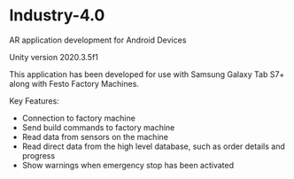 # Industry-4.0

AR application development for Android Devices

Unity version 2020.3.5f1

This application has been developed for use with Samsung Galaxy Tab S7+ along with Festo Factory Machines.

Key Features:

- Connection to factory machine
- Send build commands to factory machine
- Read data from sensors on the machine
- Read direct data from the high level database, such as order details and progress
- Show warnings when emergency stop has been activated
